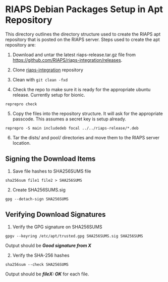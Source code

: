 # RIAPS Debian Packages Setup in Apt Repository

This directory outlines the directory structure used to create the RIAPS apt repository that is posted on the RIAPS server.
Steps used to create the apt repository are:

1) Download and untar the latest riaps-release.tar.gz file from https://github.com/RIAPS/riaps-integration/releases.

2) Clone [riaps-integration](https://github.com/RIAPS/riaps-integration) repository

3) Clean with ```git clean -fxd```

4) Check the repo to make sure it is ready for the appropriate ubuntu release.  Currently setup for bionic.

```
reprepro check
```

5) Copy the files into the repository structure.  It will ask for the appropriate passcode.  This assumes a secret key is setup already.

```
reprepro -S main includedeb focal ../../riaps-release/*.deb
```

6) Tar the dists/ and pool/ directories and move them to the RIAPS server location.

## Signing the Download Items

1) Save file hashes to SHA256SUMS file
```
sha256sum file1 file2 > SHA256SUMS
```

2) Create SHA256SUMS.sig
```
gpg --detach-sign SHA256SUMS
```

## Verifying Download Signatures

1) Verify the GPG signature on SHA256SUMS
```
gpgv --keyring /etc/apt/trusted.gpg SHA256SUMS.sig SHA256SUMS
```
Output should be ***Good signature from X***

2) Verify the SHA-256 hashes
```
sha256sum --check SHA256SUMS
```

Output should be ***fileX:  OK*** for each file.
